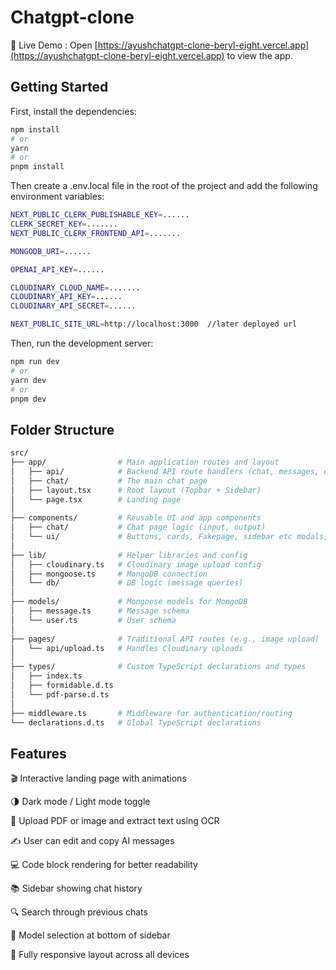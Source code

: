 
# Chatgpt-clone

🚀 Live Demo : Open [https://ayushchatgpt-clone-beryl-eight.vercel.app](https://ayushchatgpt-clone-beryl-eight.vercel.app) to view the app.

## Getting Started

First, install the dependencies:

```bash
npm install
# or
yarn
# or
pnpm install
```

Then create a .env.local file in the root of the project and add the following environment variables:
```bash
NEXT_PUBLIC_CLERK_PUBLISHABLE_KEY=......
CLERK_SECRET_KEY=.......
NEXT_PUBLIC_CLERK_FRONTEND_API=.......

MONGODB_URI=......

OPENAI_API_KEY=......

CLOUDINARY_CLOUD_NAME=.......
CLOUDINARY_API_KEY=......
CLOUDINARY_API_SECRET=......

NEXT_PUBLIC_SITE_URL=http://localhost:3000  //later deployed url
```
Then, run the development server:
```bash
npm run dev
# or
yarn dev
# or
pnpm dev
```
## Folder Structure 
```bash
src/
├── app/                # Main application routes and layout
│   ├── api/            # Backend API route handlers (chat, messages, etc.)
│   ├── chat/           # The main chat page
│   ├── layout.tsx      # Root layout (Topbar + Sidebar)
│   └── page.tsx        # Landing page 
│
├── components/         # Reusable UI and app components
│   ├── chat/           # Chat page logic (input, output)
│   └── ui/             # Buttons, cards, Fakepage, sidebar etc modals, inputs, etc.
│
├── lib/                # Helper libraries and config
│   ├── cloudinary.ts   # Cloudinary image upload config
│   ├── mongoose.ts     # MongoDB connection
│   └── db/             # DB logic (message queries)
│
├── models/             # Mongoose models for MongoDB
│   ├── message.ts      # Message schema
│   └── user.ts         # User schema
│
├── pages/              # Traditional API routes (e.g., image upload)
│   └── api/upload.ts   # Handles Cloudinary uploads
│
├── types/              # Custom TypeScript declarations and types
│   ├── index.ts
│   ├── formidable.d.ts
│   └── pdf-parse.d.ts
│
├── middleware.ts       # Middleware for authentication/routing
└── declarations.d.ts   # Global TypeScript declarations
```
## Features
🎬 Interactive landing page with animations

🌗 Dark mode / Light mode toggle

📄 Upload PDF or image and extract text using OCR

✍️ User can edit and copy AI messages

💻 Code block rendering for better readability

📚 Sidebar showing chat history

🔍 Search through previous chats

🤖 Model selection at bottom of sidebar

📱 Fully responsive layout across all devices




